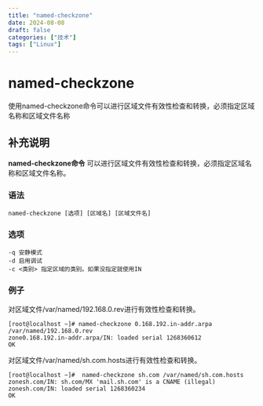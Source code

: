 ```yaml
---
title: "named-checkzone"
date: 2024-08-08
draft: false
categories: ["技术"]
tags: ["Linux"]
---
```

named-checkzone
===

使用named-checkzone命令可以进行区域文件有效性检查和转换，必须指定区域名称和区域文件名称

## 补充说明

**named-checkzone命令** 可以进行区域文件有效性检查和转换，必须指定区域名称和区域文件名称。

###  语法

```shell
named-checkzone [选项] [区域名] [区域文件名]
```

###  选项

```shell
-q 安静模式
-d 启用调试
-c <类别> 指定区域的类别。如果没指定就使用IN
```

### 例子

对区域文件/var/named/192.168.0.rev进行有效性检查和转换。

```shell
[root@localhost ~]# named-checkzone 0.168.192.in-addr.arpa /var/named/192.168.0.rev
zone0.168.192.in-addr.arpa/IN: loaded serial 1268360612
OK
```

对区域文件/var/named/sh.com.hosts进行有效性检查和转换。

```shell
[root@localhost ~]#  named-checkzone sh.com /var/named/sh.com.hosts
zonesh.com/IN: sh.com/MX 'mail.sh.com' is a CNAME (illegal)
zonesh.com/IN: loaded serial 1268360234
OK
```


